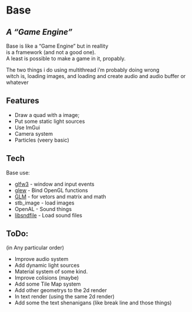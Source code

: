 <h1 class="code-line" data-line-start=0 data-line-end=1 ><a id="Base_0"></a>Base</h1>
<h2 class="code-line" data-line-start=1 data-line-end=2 ><a id="_A_Game_Engine__1"></a><em>A “Game Engine”</em></h2>
<p class="has-line-data" data-line-start="3" data-line-end="6">Base is like a “Game Engine” but in reallity<br>
is a framework (and not a good one).<br>
A least is possible to make a game in it, propably.</p>
<p class="has-line-data" data-line-start="7" data-line-end="9">The two things i do using multithread i’m probably doing wrong<br>
witch is, loading images, and loading and create audio and audio buffer or whatever</p>
<h2 class="code-line" data-line-start=10 data-line-end=11 ><a id="Features_10"></a>Features</h2>
<ul>
<li class="has-line-data" data-line-start="12" data-line-end="13">Draw a quad with a image;</li>
<li class="has-line-data" data-line-start="13" data-line-end="14">Put some static light sources</li>
<li class="has-line-data" data-line-start="14" data-line-end="15">Use ImGui</li>
<li class="has-line-data" data-line-start="15" data-line-end="16">Camera system</li>
<li class="has-line-data" data-line-start="16" data-line-end="18">Particles (veery basic)</li>
</ul>
<h2 class="code-line" data-line-start=18 data-line-end=19 ><a id="Tech_18"></a>Tech</h2>
<p class="has-line-data" data-line-start="20" data-line-end="21">Base use:</p>
<ul>
<li class="has-line-data" data-line-start="22" data-line-end="23"><a href="https://github.com/glfw/glfw">glfw3</a> - window and input events</li>
<li class="has-line-data" data-line-start="23" data-line-end="24"><a href="http://glew.sourceforge.net/">glew</a> - Bind OpenGL functions</li>
<li class="has-line-data" data-line-start="24" data-line-end="25"><a href="https://github.com/g-truc/glm">GLM</a> - for vetors and matrix and math</li>
<li class="has-line-data" data-line-start="25" data-line-end="26">stb_image - load images</li>
<li class="has-line-data" data-line-start="26" data-line-end="27">OpenAL - Sound things</li>
<li class="has-line-data" data-line-start="27" data-line-end="29"><a href="https://github.com/libsndfile/libsndfile">libsndfile</a> - Load sound files</li>
</ul>
<h2 class="code-line" data-line-start=29 data-line-end=30 ><a id="ToDo_29"></a>ToDo:</h2>
<p class="has-line-data" data-line-start="30" data-line-end="31">(in Any particular order)</p>
<ul>
<li class="has-line-data" data-line-start="31" data-line-end="32">Improve audio system</li>
<li class="has-line-data" data-line-start="32" data-line-end="33">Add dynamic light sources</li>
<li class="has-line-data" data-line-start="33" data-line-end="34">Material system of some kind.</li>
<li class="has-line-data" data-line-start="34" data-line-end="35">Improve colisions (maybe)</li>
<li class="has-line-data" data-line-start="35" data-line-end="36">Add some Tile Map system</li>
<li class="has-line-data" data-line-start="36" data-line-end="37">Add other geometrys to the 2d render</li>
<li class="has-line-data" data-line-start="37" data-line-end="38">In text render (using the same 2d render)</li>
<li class="has-line-data" data-line-start="38" data-line-end="39">Add some the text shenanigans (like break line and those things)</li>
</ul>